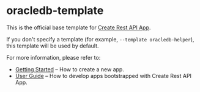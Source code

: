 # oracledb-template

This is the official base template for [Create Rest API App](https://git.orl.ueshka/tusove/create-rest-api-app).

If you don't specify a template (for example, `--template oracledb-helper`), this template will be used by default.

For more information, please refer to:

- [Getting Started](https://git.orl.ueshka/tusove/create-rest-api-app/docs/getting-started) – How to create a new app.
- [User Guide](https://git.orl.ueshka/tusove/create-rest-api-app/docs) – How to develop apps bootstrapped with Create Rest API App.
